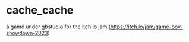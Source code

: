 # cache_cache
a game under gbstudio
for the itch.io jam (https://itch.io/jam/game-boy-showdown-2023)
